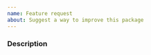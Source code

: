 ```yaml
---
name: Feature request
about: Suggest a way to improve this package
---
```


<!--
We know asking good questions takes effort, and we appreciate your time.
Thank you.

Please be aware that everyone has to follow our code of conduct:
https://sunpy.org/coc

These comments are hidden when you submit this github issue.

Please have a search on our GitHub repository to see if a similar issue has already been posted.
If a similar issue is closed, have a quick look to see if you are satisfied by the resolution.
If not please go ahead and open an issue!
-->

### Description

<!--
Provide a general description of the feature you would like.
If you prefer, you can also suggest a draft design or API.
-->
